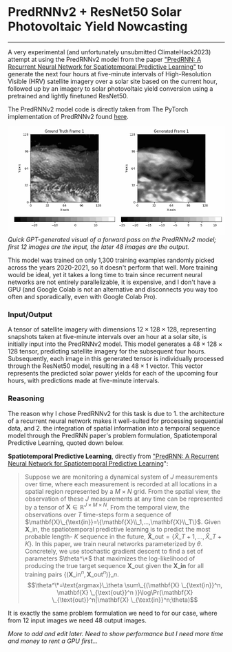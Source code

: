 # PredRNNv2 + ResNet50 Solar Photovoltaic Yield Nowcasting
---
A very experimental (and unfortunately unsubmitted ClimateHack2023) attempt at using the PredRNNv2 model from the paper ["PredRNN: A Recurrent Neural Network for Spatiotemporal Predictive Learning"](https://arxiv.org/abs/2103.09504) to generate the next four hours at five-minute intervals of High-Resolution Visible (HRV) satellite imagery over a solar site based on the current hour, followed up by an imagery to solar photovoltaic yield conversion using a pretrained and lightly finetuned ResNet50. 

The PredRNNv2 model code is directly taken from The PyTorch implementation of PredRNNv2 found [here](https://github.com/thuml/predrnn-pytorch).

![Quick GPT-generated visual of a forward pass on the PredRNNv2 model; the first 12 images are the input, the later 48 images are the output.](temp_ex.gif)
*Quick GPT-generated visual of a forward pass on the PredRNNv2 model; first 12 images are the input, the later 48 images are the output.*

This model was trained on only 1,300 training examples randomly picked across the years 2020-2021, so it doesn't perform that well. More training would be ideal, yet it takes a long time to train since recurrent neural networks are not entirely parallelizable, it is expensive, and I don't have a GPU (and Google Colab is not an alternative and disconnects you way too often and sporadically, even with Google Colab Pro).

### Input/Output
A tensor of satellite imagery with dimensions $12 \times 128 \times 128$, representing snapshots taken at five-minute intervals over an hour at a solar site, is initially input into the PredRNNv2 model. This model generates a $48 \times 128 \times 128$ tensor, predicting satellite imagery for the subsequent four hours. Subsequently, each image in this generated tensor is individually processed through the ResNet50 model, resulting in a $48 \times 1$ vector. This vector represents the predicted solar power yields for each of the upcoming four hours, with predictions made at five-minute intervals.

### Reasoning
The reason why I chose PredRNNv2 for this task is due to 1. the architecture of a recurrent neural network makes it well-suited for processing sequential data, and 2. the integration of spatial information into a temporal sequence model through the PredRNN paper's problem formulation, Spatiotemporal Predictive Learning, quoted down below.

**Spatiotemporal Predictive Learning**, directly from ["PredRNN: A Recurrent Neural Network for Spatiotemporal Predictive Learning](https://arxiv.org/abs/2103.09504)":
> Suppose we are monitoring a dynamical system of $J$ measurements over time, where each measurement is recorded at all locations in a spatial region represented by a $M\times N$ grid. From the spatial view, the observation of these $J$ measurements at any time can be represented by a tensor of $\mathbf{X} \in \mathbb{R}^{J \times M \times N}$. From the temporal view, the observations over $T$ time-steps form a sequence of $\mathbf{X}\_{\text{in}}=\{\mathbf{X}\\_1,...,\mathbf{X}\\_T\}$. Given $\mathbf{X}\_{\text{in}}$, the spatiotemporal predictive learning is to predict the most probable length- $K$ sequence in the future, $\mathbf{\hat{X}}\_{\text{out}}=\{{\hat{X}}\_{T+1},...,\hat{X}\_{T+K}\}$. In this paper, we train neural networks parameterized by $\theta$. Concretely, we use stochastic gradient descent to find a set of parameters $\theta^\*$ that maximizes the log-likelihood of producing the true target sequence $\mathbf{X}\_{\text{out}}$ given the  $\mathbf{X}\_{\textbf{in}}$ for all training pairs $\{(\mathbf{X} \_{\text{in}}^n, \mathbf{X}\_{\text{out}}^n )\}\_n$. 
$$\theta^\*=\text{argmax}\_\theta \sum\_{(\mathbf{X} \_{\text{in}}^n, \mathbf{X} \_{\text{out}}^n )}\log\Pr(\mathbf{X} \_{\text{out}}^n|\mathbf{X} \_{\text{in}}^n;\theta)$$

It is exactly the same problem formulation we need to for our case, where from 12 input images we need 48 output images.

_More to add and edit later. Need to show performance but I need more time and money to rent a GPU first..._
